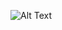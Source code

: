 ![Alt Text](https://www.dropbox.com/s/qbhqnllry43sflw/Screen_Recording_20210820-085211%20%281%29.gif)
